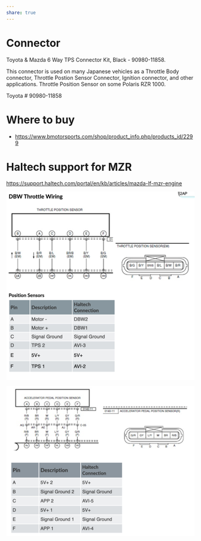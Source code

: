 ```yaml
---
share: true
---
```



# Connector
Toyota & Mazda 6 Way TPS Connector Kit, Black - 90980-11858. 

This connector is used on many Japanese vehicles as a Throttle Body connector, Throttle Postion Sensor Connector, Ignition connector, and other applications. Throttle Position Sensor on some Polaris RZR 1000.  
  
Toyota # 90980-11858

# Where to buy
- https://www.bmotorsports.com/shop/product_info.php/products_id/2299


# Haltech support for MZR
https://support.haltech.com/portal/en/kb/articles/mazda-lf-mzr-engine

![Pasted image 20220515125131.png](../../0%20-%20Attachments/Pasted%20image%2020220515125131.png)

![CleanShot 2024-05-12 at 13.15.33@2x.png](../../0%20-%20Attachments/CleanShot%202024-05-12%20at%2013.15.33@2x.png)